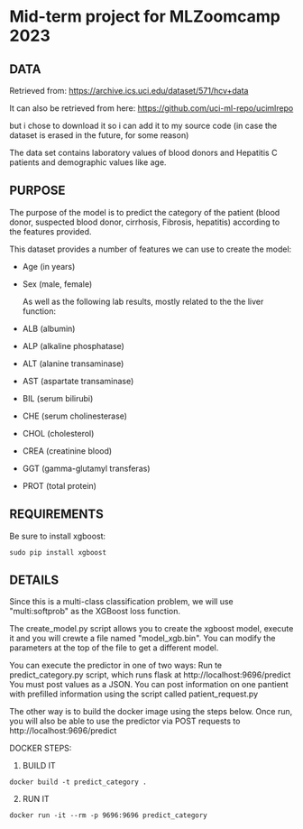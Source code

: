 # Mid-term project for MLZoomcamp 2023

## DATA

Retrieved from:
https://archive.ics.uci.edu/dataset/571/hcv+data  

It can also be retrieved from here:
https://github.com/uci-ml-repo/ucimlrepo  

but i chose to download it so i can add it to my source code (in case the dataset is erased in the future, for some reason)

The data set contains laboratory values of blood donors and Hepatitis C patients and demographic values like age.


## PURPOSE

The purpose of the model is to predict the category of the patient (blood donor, suspected blood donor, cirrhosis, Fibrosis, hepatitis) according to the features provided.

This dataset provides a number of features we can use to create the model:

- Age (in years) 
- Sex (male, female) 

  As well as the following lab results, mostly related to the the liver function: 

- ALB (albumin)
- ALP (alkaline phosphatase)
- ALT (alanine transaminase)
- AST (aspartate transaminase)
- BIL (serum bilirubi)
- CHE (serum cholinesterase)
- CHOL (cholesterol)
- CREA (creatinine blood)
- GGT (gamma-glutamyl transferas)
- PROT (total protein)

## REQUIREMENTS
Be sure to install xgboost:
```
sudo pip install xgboost
```


## DETAILS
Since this is a multi-class classification problem, we will use "multi:softprob" as the XGBoost loss function.

The create_model.py script allows you to create the xgboost model, execute it and you will crewte a file named "model_xgb.bin". You can modify the parameters at the top of the file to get a different model.


You can execute the predictor in one of two ways:
Run te predict_category.py script, which runs flask at http://localhost:9696/predict
You must post values as a JSON. You can post information on one pantient with prefilled information using the script called patient_request.py

The other way is to build the docker image using the steps below. Once run, you will also be able to use the predictor via POST requests to  http://localhost:9696/predict

DOCKER STEPS:
1) BUILD IT
```
docker build -t predict_category .
```

2) RUN IT
```
docker run -it --rm -p 9696:9696 predict_category
```
